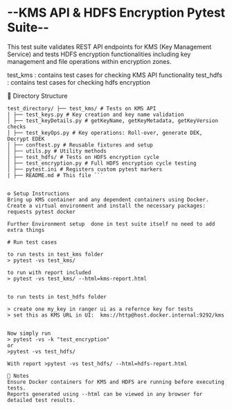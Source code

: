#     --KMS API & HDFS Encryption Pytest Suite--


This test suite validates REST API endpoints for KMS (Key Management Service) and tests HDFS encryption functionalities including key management and file operations within encryption zones.

test_kms  : contains test cases for checking KMS API functionality
test_hdfs : contains test cases for checking hdfs encryption

📂 Directory Structure

```
test_directory/ ├── test_kms/ # Tests on KMS API
│ ├── test_keys.py # Key creation and key name validation
│ ├── test_keyDetails.py # getKeyName, getKeyMetadata, getKeyVersion checks
│ ├── test_keyOps.py # Key operations: Roll-over, generate DEK, Decrypt EDEK
│ ├── conftest.py # Reusable fixtures and setup
│ ├── utils.py # Utility methods
│ ├── test_hdfs/ # Tests on HDFS encryption cycle
│ ├── test_encryption.py # Full HDFS encryption cycle testing
│ ├── pytest.ini # Registers custom pytest markers
| ├── README.md # This file ```


⚙️ Setup Instructions
Bring up KMS container and any dependent containers using Docker.
Create a virtual environment and install the necessary packages: requests pytest docker

Further Environment setup  done in test suite itself no need to add extra things

# Run test cases

to run tests in test_kms folder 
> pytest -vs test_kms/

to run with report included
> pytest -vs test_kms/ --html=kms-report.html


to run tests in test_hdfs folder

> create one my_key in ranger ui as a refernce key for tests
> set this as KMS URL in UI:  kms://http@host.docker.internal:9292/kms 


Now simply run
> pytest -vs -k "test_encryption"
or
>pytest -vs test_hdfs/

With report >pytest -vs test_hdfs/ --html=hdfs-report.html

📌 Notes
Ensure Docker containers for KMS and HDFS are running before executing tests.
Reports generated using --html can be viewed in any browser for detailed test results.




